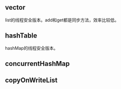 ## vector
list的线程安全版本。add和get都是同步方法，效率比较低。

## hashTable
hashMap的线程安全版本。

## concurrentHashMap

## copyOnWriteList



